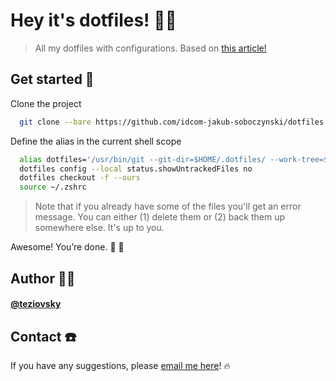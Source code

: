 # Hey it's dotfiles! 🖖🏼

> All my dotfiles with configurations. Based on [this article!](https://www.ackama.com/what-we-think/the-best-way-to-store-your-dotfiles-a-bare-git-repository-explained/)

## Get started 🏁

Clone the project

```bash
  git clone --bare https://github.com/idcom-jakub-soboczynski/dotfiles.git $HOME/.dotfiles
```

Define the alias in the current shell scope

```bash
  alias dotfiles='/usr/bin/git --git-dir=$HOME/.dotfiles/ --work-tree=$HOME'
  dotfiles config --local status.showUntrackedFiles no
  dotfiles checkout -f --ours
  source ~/.zshrc
```

> Note that if you already have some of the files you'll get an error message. You can either (1) delete them or (2) back them up somewhere else. It's up to you.

Awesome! You’re done. 🎊 🥳

## Author 🙎🏼‍

#### [@teziovsky](https://www.github.com/idcom-jakub-soboczynski)

## Contact ☎️

If you have any suggestions, please [email me here](mailto:jakub.soboczynski@idcom.pl)! 🔥

